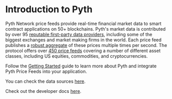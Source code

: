 # Introduction to Pyth

Pyth Network price feeds provide real-time financial market data to smart contract applications on 50+ blockchains. Pyth's market data is contributed by over 95 [reputable first-party data providers](https://pyth.network/publishers/), including some of the biggest exchanges and market making firms in the world. Each price feed publishes a [robust aggregate](https://docs.pyth.network/price-feeds/how-pyth-works/price-aggregation) of these prices multiple times per second. The protocol offers over [450 price feeds](https://pyth.network/price-feeds/) covering a number of different asset classes, including US equities, commodities, and cryptocurrencies.

Follow the [Getting Started](https://docs.pyth.network/price-feeds/getting-started) guide to learn more about Pyth and integrate Pyth Price Feeds into your application.

You can check the data sources [here](https://docs.pyth.network/price-feeds/contract-addresses/evm).

Check out the developer docs [here](https://docs.pyth.network/price-feeds/getting-started).